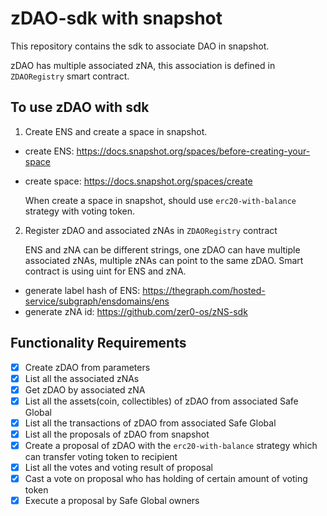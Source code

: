 # zDAO-sdk with snapshot

This repository contains the sdk to associate DAO in snapshot.

zDAO has multiple associated zNA, this association is defined in `ZDAORegistry` smart contract.

## To use zDAO with sdk

1. Create ENS and create a space in snapshot.

- create ENS: https://docs.snapshot.org/spaces/before-creating-your-space
- create space: https://docs.snapshot.org/spaces/create

  When create a space in snapshot, should use `erc20-with-balance` strategy with voting token.

2. Register zDAO and associated zNAs in `ZDAORegistry` contract

   ENS and zNA can be different strings, one zDAO can have multiple associated zNAs, multiple zNAs can point to the same zDAO.
   Smart contract is using uint for ENS and zNA.

- generate label hash of ENS: https://thegraph.com/hosted-service/subgraph/ensdomains/ens
- generate zNA id: https://github.com/zer0-os/zNS-sdk

## Functionality Requirements

- [x] Create zDAO from parameters
- [x] List all the associated zNAs
- [x] Get zDAO by associated zNA
- [x] List all the assets(coin, collectibles) of zDAO from associated Safe Global
- [x] List all the transactions of zDAO from associated Safe Global
- [x] List all the proposals of zDAO from snapshot
- [x] Create a proposal of zDAO with the `erc20-with-balance` strategy which can transfer voting token to recipient
- [x] List all the votes and voting result of proposal
- [x] Cast a vote on proposal who has holding of certain amount of voting token
- [x] Execute a proposal by Safe Global owners
